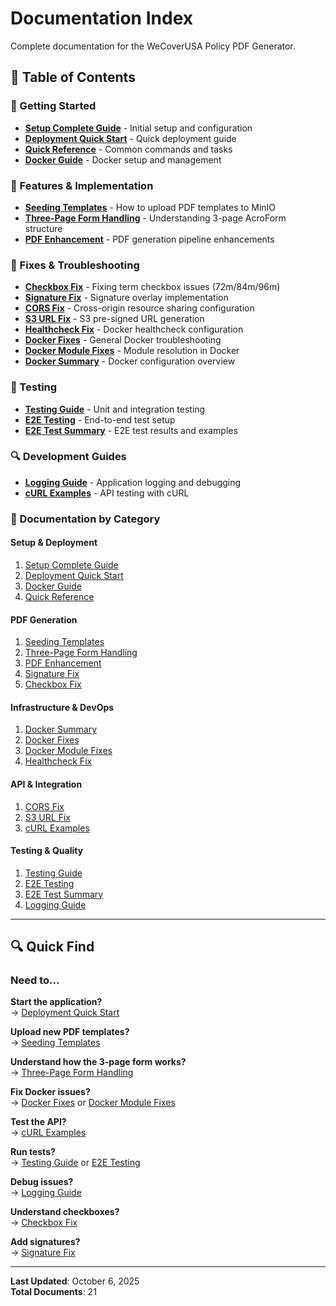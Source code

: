 # Documentation Index

Complete documentation for the WeCoverUSA Policy PDF Generator.

## 📖 Table of Contents

### 🚀 Getting Started

- **[Setup Complete Guide](./SETUP_COMPLETE.md)** - Initial setup and configuration
- **[Deployment Quick Start](./DEPLOYMENT_QUICK_START.md)** - Quick deployment guide
- **[Quick Reference](./QUICK_REFERENCE.md)** - Common commands and tasks
- **[Docker Guide](./DOCKER.md)** - Docker setup and management

### 🔧 Features & Implementation

- **[Seeding Templates](./SEEDING_COMPLETE.md)** - How to upload PDF templates to MinIO
- **[Three-Page Form Handling](./THREE_PAGE_FORM_SUMMARY.md)** - Understanding 3-page AcroForm structure
- **[PDF Enhancement](./PDF_ENHANCEMENT_SUMMARY.md)** - PDF generation pipeline enhancements

### 🐛 Fixes & Troubleshooting

- **[Checkbox Fix](./CHECKBOX_FIX_SUMMARY.md)** - Fixing term checkbox issues (72m/84m/96m)
- **[Signature Fix](./SIGNATURE_FIX_SUMMARY.md)** - Signature overlay implementation
- **[CORS Fix](./CORS_FIX_SUMMARY.md)** - Cross-origin resource sharing configuration
- **[S3 URL Fix](./S3_URL_FIX_SUMMARY.md)** - S3 pre-signed URL generation
- **[Healthcheck Fix](./HEALTHCHECK_FIX_SUMMARY.md)** - Docker healthcheck configuration
- **[Docker Fixes](./DOCKER_FIXES.md)** - General Docker troubleshooting
- **[Docker Module Fixes](./DOCKER_MODULE_FIXES.md)** - Module resolution in Docker
- **[Docker Summary](./DOCKER_SUMMARY.md)** - Docker configuration overview

### 🧪 Testing

- **[Testing Guide](./TESTING.md)** - Unit and integration testing
- **[E2E Testing](./E2E_TESTING.md)** - End-to-end test setup
- **[E2E Test Summary](./E2E_TEST_SUMMARY.md)** - E2E test results and examples

### 🔍 Development Guides

- **[Logging Guide](./LOGGING_GUIDE.md)** - Application logging and debugging
- **[cURL Examples](./CURL_EXAMPLES.md)** - API testing with cURL

### 📂 Documentation by Category

#### Setup & Deployment
1. [Setup Complete Guide](./SETUP_COMPLETE.md)
2. [Deployment Quick Start](./DEPLOYMENT_QUICK_START.md)
3. [Docker Guide](./DOCKER.md)
4. [Quick Reference](./QUICK_REFERENCE.md)

#### PDF Generation
1. [Seeding Templates](./SEEDING_COMPLETE.md)
2. [Three-Page Form Handling](./THREE_PAGE_FORM_SUMMARY.md)
3. [PDF Enhancement](./PDF_ENHANCEMENT_SUMMARY.md)
4. [Signature Fix](./SIGNATURE_FIX_SUMMARY.md)
5. [Checkbox Fix](./CHECKBOX_FIX_SUMMARY.md)

#### Infrastructure & DevOps
1. [Docker Summary](./DOCKER_SUMMARY.md)
2. [Docker Fixes](./DOCKER_FIXES.md)
3. [Docker Module Fixes](./DOCKER_MODULE_FIXES.md)
4. [Healthcheck Fix](./HEALTHCHECK_FIX_SUMMARY.md)

#### API & Integration
1. [CORS Fix](./CORS_FIX_SUMMARY.md)
2. [S3 URL Fix](./S3_URL_FIX_SUMMARY.md)
3. [cURL Examples](./CURL_EXAMPLES.md)

#### Testing & Quality
1. [Testing Guide](./TESTING.md)
2. [E2E Testing](./E2E_TESTING.md)
3. [E2E Test Summary](./E2E_TEST_SUMMARY.md)
4. [Logging Guide](./LOGGING_GUIDE.md)

---

## 🔍 Quick Find

### Need to...

**Start the application?**  
→ [Deployment Quick Start](./DEPLOYMENT_QUICK_START.md)

**Upload new PDF templates?**  
→ [Seeding Templates](./SEEDING_COMPLETE.md)

**Understand how the 3-page form works?**  
→ [Three-Page Form Handling](./THREE_PAGE_FORM_SUMMARY.md)

**Fix Docker issues?**  
→ [Docker Fixes](./DOCKER_FIXES.md) or [Docker Module Fixes](./DOCKER_MODULE_FIXES.md)

**Test the API?**  
→ [cURL Examples](./CURL_EXAMPLES.md)

**Run tests?**  
→ [Testing Guide](./TESTING.md) or [E2E Testing](./E2E_TESTING.md)

**Debug issues?**  
→ [Logging Guide](./LOGGING_GUIDE.md)

**Understand checkboxes?**  
→ [Checkbox Fix](./CHECKBOX_FIX_SUMMARY.md)

**Add signatures?**  
→ [Signature Fix](./SIGNATURE_FIX_SUMMARY.md)

---

**Last Updated**: October 6, 2025  
**Total Documents**: 21

